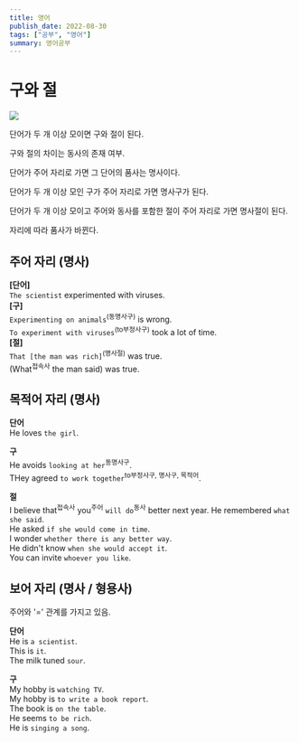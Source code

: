 ```yaml
---
title: 영어
publish_date: 2022-08-30
tags: ["공부", "영어"]
summary: 영어공부
---
```


# 구와 절

![](https://i.imgur.com/H1jjsry.png)

단어가 두 개 이상 모이면 구와 절이 된다.

구와 절의 차이는 동사의 존재 여부.

단어가 주어 자리로 가면 그 단어의 품사는 명사이다.

단어가 두 개 이상 모인 구가 주어 자리로 가면 명사구가 된다.

단어가 두 개 이상 모이고 주어와 동사를 포함한 절이 주어 자리로 가면 명사절이 된다.

자리에 따라 품사가 바뀐다.

## 주어 자리 (명사)

**[단어]**  
`The scientist` experimented with viruses.  
**[구]**  
`Experimenting on animals`<sup>(동명사구)</sup> is wrong.  
`To experiment with viruses`<sup>(to부정사구)</sup> took a lot of time.  
**[절]**  
`That [the man was rich]`<sup>(명사절)</sup> was true.  
(What<sup>접속사</sup> the man said) was true.

## 목적어 자리 (명사)

**단어**  
He loves `the girl`.  

**구**  
He avoids `looking at her`<sup>동명사구</sup>.  
THey agreed `to work together`<sup>to부정사구, 명사구, 목적어</sup>.

**절**  
I believe that<sup>접속사</sup> you<sup>주어</sup> `will do`<sup>동사</sup> better next year.
He remembered `what she said`.  
He asked `if she would come in time`.  
I wonder `whether there is any better way`.  
He didn't know `when she would accept it`.  
You can invite `whoever you like`.  

## 보어 자리 (명사 / 형용사)

주어와 '=' 관계를 가지고 있음.

**단어**  
He is `a scientist`.  
This is `it`.  
The milk tuned `sour`.  

**구**  
My hobby is `watching TV`.  
My hobby is `to write a book report`.  
The book is `on the table`.  
He seems `to be rich`.  
He is `singing a song`.  


